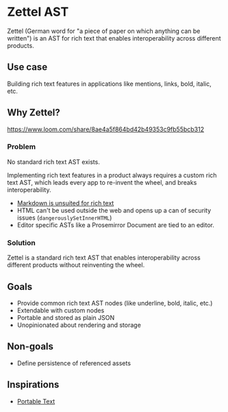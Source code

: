 # Zettel AST

Zettel (German word for "a piece of paper on which anything can be written") is an AST for rich text that enables interoperability across different products.

## Use case

Building rich text features in applications like mentions, links, bold, italic, etc. 

## Why Zettel?

https://www.loom.com/share/8ae4a5f864bd42b49353c9fb55bcb312

### Problem

No standard rich text AST exists. 

Implementing rich text features in a product always requires a custom rich text AST, which leads every app to re-invent the wheel, and breaks interoperability.

- [Markdown is unsuited for rich text](https://www.smashingmagazine.com/2022/02/thoughts-on-markdown/)
- HTML can't be used outside the web and opens up a can of security issues (`dangerouslySetInnerHTML`)
- Editor specific ASTs like a Prosemirror Document are tied to an editor. 

### Solution

Zettel is a standard rich text AST that enables interoperability across different products without reinventing the wheel.

## Goals

- Provide common rich text AST nodes (like underline, bold, italic, etc.)
- Extendable with custom nodes 
- Portable and stored as plain JSON
- Unopinionated about rendering and storage

## Non-goals

- Define persistence of referenced assets

## Inspirations

- [Portable Text](https://portabletext.org/)
